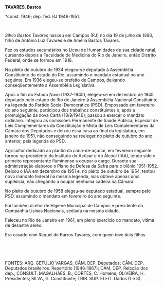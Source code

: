 **TAVARES, Bastos**

\*const. 1946; dep. fed. RJ 1946-1951.

 

*Sílvio Bastos Tavares* nasceu em Campos (RJ) no dia 19 de julho de
1893, filho de Antônio Luz Tavares e de Amélia Bastos Tavares.

Fez os estudos secundários no Liceu de Humanidades de sua cidade natal,
cursando depois a Faculdade de Medicina do Rio de Janeiro, então
Distrito Federal, onde se formou em 1918.

No pleito de outubro de 1934 elegeu-se deputado à Assembléia
Constituinte do estado do Rio, assumindo o mandato estadual no ano
seguinte. Em 1936 elegeu-se prefeito de Campos, deixando
conseqüentemente a Assembléia Legislativa.

Após o fim do Estado Novo (1937-1945), elegeu-se em dezembro de 1945
deputado pelo estado do Rio de Janeiro à Assembléia Nacional
Constituinte na legenda do Partido Social Democrático (PSD). Empossado
em fevereiro do ano seguinte, participou dos trabalhos constituintes e,
após a promulgação da nova Carta (18/9/1946), passou a exercer o mandato
ordinário. Integrou as comissões Permanente de Saúde Pública, Especial
de Leis Complementares da Constituição e Mista de Leis Complementares da
Câmara dos Deputados e deixou essa casa ao final da legislatura, em
janeiro de 1951, não conseguindo se reeleger no pleito de outubro do ano
anterior, pela legenda do PSD.

Agricultor dedicado ao plantio da cana-de-açúcar, em fevereiro seguinte
tornou-se presidente do Instituto do Açúcar e do Álcool (IAA), tendo
sido o primeiro representante fluminense a ocupar o cargo. Durante sua
administração elaborou o Plano de Defesa da Safra para o biênio
1951-1952. Deixou o IAA em dezembro de 1951 e, no pleito de outubro de
1954, tentou novo mandato federal na mesma legenda, mas obteve apenas
uma suplência, não chegando a ocupar nenhuma cadeira na Câmara.

No pleito de outubro de 1958 elegeu-se deputado estadual, sempre pelo
PSD, assumindo o mandato em fevereiro do ano seguinte.

Foi também diretor de Higiene Municipal de Campos e presidente da
Companhia Usinas Nacionais, sediada na mesma cidade.

Faleceu no Rio de Janeiro em 1961, em pleno exercício do mandato, vítima
de desastre aéreo.

Era casado com Raquel de Barros Tavares, com quem teve dois filhos.

 

 

FONTES: ARQ. GETÚLIO VARGAS; CÂM. DEP. Deputados; CÂM. DEP. Deputados
brasileiros. Repertório (1946-1967); CÂM. DEP. Relação dos dep.;
CONSULT. MAGALHÃES, B.; CORTÉS, C. Homens; OLIVEIRA, H. Presidentes;
SILVA, G. Constituinte; TRIB. SUP. ELEIT. Dados (1 e 3).

 
